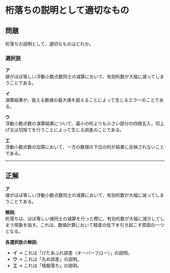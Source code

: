 # 桁落ちの説明として適切なもの

## **問題**
桁落ちの説明として、適切なものはどれか。

### **選択肢**
**ア**  
値がほぼ等しい浮動小数点数同士の減算において、有効桁数が大幅に減ってしまうことである。  

**イ**  
演算結果が，扱える数値の最大値を超えることによって生じるエラーのことである。  

**ウ**  
浮動小数点数の演算結果について、最小の桁よりも小さい部分の四捨五入，切上げ又は切捨てを行うことによって生じる誤差のことである。  

**工**  
浮動小数点数の加算において、一方の数値の下位の桁が結果に反映されないことである。  

---

## **正解**
**ア**  
値がほぼ等しい浮動小数点数同士の減算において、有効桁数が大幅に減ってしまうことである。  

**解説:**  
桁落ちは、ほぼ等しい値同士の減算を行った際に、有効桁数が大幅に減少してしまう現象を指す。これは、数値計算において精度の低下を引き起こす原因の一つとなる。

**各選択肢の解説:**
- **イ** → これは「けたあふれ誤差（オーバーフロー）」の説明。  
- **ウ** → これは「丸め誤差」の説明。  
- **工** → これは「情報落ち」の説明。  
